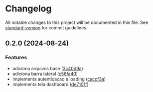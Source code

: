 # Changelog

All notable changes to this project will be documented in this file. See [standard-version](https://github.com/conventional-changelog/standard-version) for commit guidelines.

## 0.2.0 (2024-08-24)


### Features

* adiciona arquivos base ([3c40d9a](https://github.com/jonabergamo/Web-Frontend-Manutencao/commit/3c40d9a772ac74a820ee5630e44e34fc347fac24))
* adiciona barra lateral ([c56fa40](https://github.com/jonabergamo/Web-Frontend-Manutencao/commit/c56fa4034ea9936b89ac853b1644ffc99537d2f3))
* implementa autenticacao e loading ([caccf3a](https://github.com/jonabergamo/Web-Frontend-Manutencao/commit/caccf3ae002ccca129680f69f8f4e407c25d5ae9))
* implementa tela dashboard ([de7101f](https://github.com/jonabergamo/Web-Frontend-Manutencao/commit/de7101f8c882aadde0d6d845671c53e059fc5ab6))
